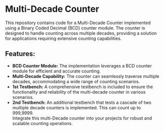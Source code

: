 # Multi-Decade Counter

This repository contains code for a Multi-Decade Counter implemented using a Binary Coded Decimal (BCD) counter module.
The counter is designed to handle counting across multiple decades, providing a solution for applications requiring extensive counting capabilities.

## Features:
- **BCD Counter Module:** The implementation leverages a BCD counter module for efficient and accurate counting.
- **Multi-Decade Capability:** The counter can seamlessly traverse multiple decades, accommodating a wide range of counting scenarios.
- **1st Testbench:** A comprehensive testbench is included to ensure the functionality and reliability of the multi-decade counter in various scenarios.
- **2nd Testbench:** An additional testbench that tests a cascade of two multiple decade counters is implemented. This can count up to 999,9999.    
Integrate this multi-Decade counter into your projects for robust and scalable counting operations.
